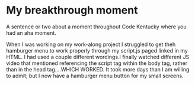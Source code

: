 # My breakthrough moment

A sentence or two about a moment throughout Code Kentucky where you had an aha moment. 

When I was working on my work-along project I struggled to get theh hamburger menu to work properly through my script.js paged linked in my HTML. I had used a couple different wordings.I finally watched different JS video that mentioned referencing the script tag within the body tag, rather than in the head tag....WHICH WORKED. It took more days than I am willing to admit; but I now have a hamburger menu button for my small screens. 
